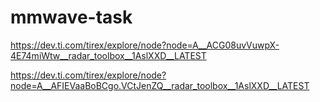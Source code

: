 # mmwave-task
https://dev.ti.com/tirex/explore/node?node=A__ACG08uvVuwpX-4E74miWtw__radar_toolbox__1AslXXD__LATEST

https://dev.ti.com/tirex/explore/node?node=A__AFIEVaaBoBCgo.VCtJenZQ__radar_toolbox__1AslXXD__LATEST
